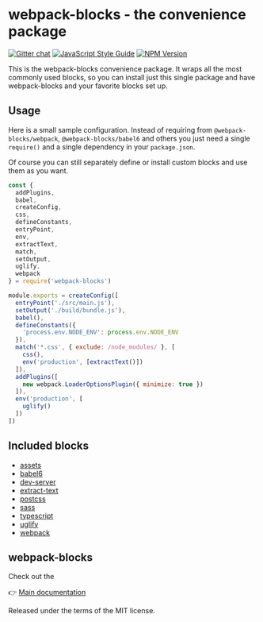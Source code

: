 # webpack-blocks - the convenience package

[![Gitter chat](https://badges.gitter.im/webpack-blocks.svg)](https://gitter.im/webpack-blocks)
[![JavaScript Style Guide](https://img.shields.io/badge/code%20style-standard-brightgreen.svg)](http://standardjs.com/)
[![NPM Version](https://img.shields.io/npm/v/webpack-blocks.svg)](https://www.npmjs.com/package/webpack-blocks)

This is the webpack-blocks convenience package. It wraps all the most commonly used blocks, so you can install just this single package and have webpack-blocks and your favorite blocks set up.


## Usage

Here is a small sample configuration. Instead of requiring from `@webpack-blocks/webpack`, `@webpack-blocks/babel6` and others you just need a single `require()` and a single dependency in your `package.json`.

Of course you can still separately define or install custom blocks and use them as you want.

```js
const {
  addPlugins,
  babel,
  createConfig,
  css,
  defineConstants,
  entryPoint,
  env,
  extractText,
  match,
  setOutput,
  uglify,
  webpack
} = require('webpack-blocks')

module.exports = createConfig([
  entryPoint('./src/main.js'),
  setOutput('./build/bundle.js'),
  babel(),
  defineConstants({
    'process.env.NODE_ENV': process.env.NODE_ENV
  }),
  match('*.css', { exclude: /node_modules/ }, [
    css(),
    env('production', [extractText()])
  ]),
  addPlugins([
    new webpack.LoaderOptionsPlugin({ minimize: true })
  ]),
  env('production', [
    uglify()
  ])
])
```

## Included blocks

* [assets](https://github.com/andywer/webpack-blocks/tree/master/packages/assets)
* [babel6](https://github.com/andywer/webpack-blocks/tree/master/packages/babel6)
* [dev-server](https://github.com/andywer/webpack-blocks/tree/master/packages/dev-server)
* [extract-text](https://github.com/andywer/webpack-blocks/tree/master/packages/extract-text)
* [postcss](https://github.com/andywer/webpack-blocks/tree/master/packages/postcss)
* [sass](https://github.com/andywer/webpack-blocks/tree/master/packages/sass)
* [typescript](https://github.com/andywer/webpack-blocks/tree/master/packages/typescript)
* [uglify](https://github.com/andywer/webpack-blocks/tree/master/packages/uglify)
* [webpack](https://github.com/andywer/webpack-blocks/tree/master/packages/webpack)


## webpack-blocks

Check out the

👉 [Main documentation](https://github.com/andywer/webpack-blocks)

Released under the terms of the MIT license.
